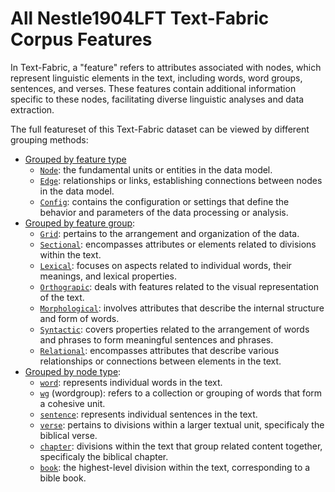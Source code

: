 # All Nestle1904LFT Text-Fabric Corpus Features

In Text-Fabric, a "feature" refers to attributes associated with nodes, which represent linguistic elements in the text, including words, word groups, sentences, and verses. These features contain additional information specific to these nodes, facilitating diverse linguistic analyses and data extraction.

The full featureset of this Text-Fabric dataset can be viewed by different grouping methods:
* [Grouped by feature type](featuresbyfeaturetype.md)
     * [`Node`](featuresbyfeaturetype.md#node-features): the fundamental units or entities in the data model.
     * [`Edge`](featuresbyfeaturetype.md#edge-features): relationships or links, establishing connections between nodes in the data model.
     * [`Config`](featuresbyfeaturetype.md#config-features): contains the configuration or settings that define the behavior and parameters of the data processing or analysis.
* [Grouped by feature group](featuresbygroup.md):
     * [`Grid`](featuresbygroup.md#grid-features): pertains to the arrangement and organization of the data.
     * [`Sectional`](featuresbygroup.md#sectional-features): encompasses attributes or elements related to divisions within the text.
     *  [`Lexical`](featuresbygroup.md#lexical-features): focuses on aspects related to individual words, their meanings, and lexical properties.
     *  [`Orthograpic`](featuresbygroup.md#Orthograpic-features): deals with features related to the visual representation of the text.
     *  [`Morphological`](featuresbygroup.md#morphological-features):  involves attributes that describe the internal structure and form of words.
     *  [`Syntactic`](featuresbygroup.md#syntactic-features): covers properties related to the arrangement of words and phrases to form meaningful sentences and phrases. 
     *  [`Relational`](featuresbygroup.md#relational-features):  encompasses attributes that describe various relationships or connections between elements in the text.
* [Grouped by node type](featuresbynodetype.md):
     *  [`word`](featuresbynodetype.md#word-nodes): represents individual words in the text.
     *  [`wg`](featuresbynodetype.md#wordgroup-nodes) (wordgroup): refers to a collection or grouping of words that form a cohesive unit.
     *  [`sentence`](featuresbynodetype.md#sentence-nodes): represents individual sentences in the text.
     *  [`verse`](featuresbynodetype.md#verse-nodes): pertains to divisions within a larger textual unit, specificaly the biblical verse.
     *  [`chapter`](featuresbynodetype.md#chapter-nodes): divisions within the text that group related content together, specificaly the biblical chapter.
     *  [`book`](featuresbynodetype.md#book-nodes): the highest-level division within the text, corresponding to a bible book.
